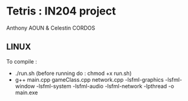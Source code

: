 # Tetris : IN204 project
Anthony AOUN & Celestin CORDOS

## LINUX
To compile :
 - ./run.sh   (before running do : chmod +x run.sh)
 - g++ main.cpp gameClass.cpp network.cpp  -lsfml-graphics -lsfml-window -lsfml-system -lsfml-audio -lsfml-network -lpthread -o main.exe
